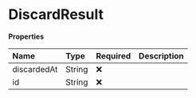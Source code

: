 # DiscardResult

**Properties**

| Name        | Type   | Required | Description |
| :---------- | :----- | :------- | :---------- |
| discardedAt | String | ❌       |             |
| id          | String | ❌       |             |
